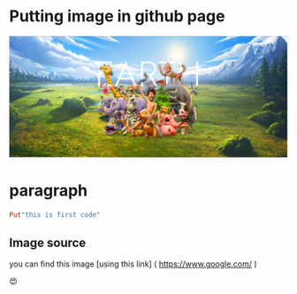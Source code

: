 # Putting image in github page
<img src="https://github.com/shubham007kumar/test/blob/master/image/Capture.PNG">

# paragraph
```ruby
Put"this is first code"
```

## Image source

you can find this image [using this link] ( https://www.google.com/ )

:heart_eyes:

